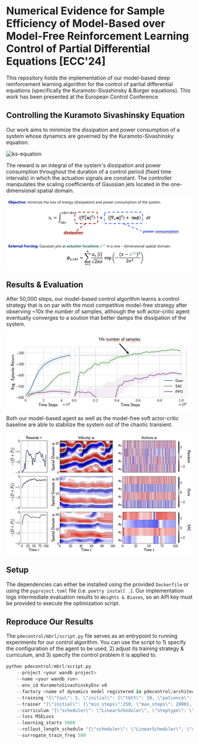 # Numerical Evidence for Sample Efficiency of Model-Based over Model-Free Reinforcement Learning Control of Partial Differential Equations [ECC'24]

This repository holds the implementation of our model-based deep reinforcement learning algorithm for the control of partial differential equations (specifically the Kuramoto-Sivashinsky & Burger equations). This work has been presented at the European Control Conference

## Controlling the Kuramoto Sivashinsky Equation

Our work aims to minimize the dissipation and power consumption of a system whose dynamics are governed by the Kuramoto-Sivashinsky equation.

![ks-equation](assets/kuramoto-sivashinsky.gif)

The reward is an integral of the system's dissipation and power consumption throughout the duration of a control period (fixed time intervals) in which the actuation signals are constant. The controller manipulates the scaling coefficients of Gaussian jets located in the one-dimensional spatial domain.

![control-definition](assets/control-problem.png)


## Results & Evaluation

After 50,000 steps, our model-based control algorithm learns a control strategy that is on par with the most competitive model-free strategy after observing ~10x the number of samples, although the soft actor-critic agent eventually converges to a soution that better damps the dissipation of the system.

![mbrl-vs-mfrl](assets/control-results.png)

Both our model-based agent as well as the model-free soft actor-critic baseline are able to stabilize the system out of the chaotic transient.

![learned-controls](assets/control-policy.png)

## Setup
The dependencies can either be installed using the provided ``Dockerfile`` or using the ``pyproject.toml`` file (i.e. ``poetry install .``). Our implementation logs intermediate evaluation results to ``Weights & Biases``, so an API key must be provided to execute the optimization script.

## Reproduce Our Results
The ``pdecontrol/mbrl/script.py`` file serves as an entrypoint to running experiments for our control algorithm. You can use the script to 1) specify the configuration of the agent to be used, 2) adjust its training strategy & curriculum, and 3) specify the control problem it is applied to.

````python
python pdecontrol/mbrl/script.py
    --project <your wandb project>
    --name <your wandb run>
    --env_id KuramotoSivashinskyEnv-v0
    --factory <name of dynamics model registered in pdecontrol/architectures/__init__.py>
    --training "{\"tau\": 5, \"initial\": {\"tbtt\": 10, \"patience\": 10, \"batch_size\": 64}, \"iterations\": {\"tbtt\": 10, \"patience\": 5, \"batch_size\": 64}}"
    --trainer "{\"initial\": {\"min_steps\":250, \"max_steps\": 2000}, \"iterations\": {\"min_steps\":50, \"max_steps\": 250}}"
    --curriculum "{\"scheduler\": \"LinearScheduler\", \"steptype\": \"iteration\", \"start\": 0, \"stop\": 10, \"vmin\": 15, \"vmax\": 15}"
    --loss MSELoss
    --learning_starts 5000
    --rollout_length_schedule "{\"scheduler\": \"LinearScheduler\", \"steptype\": \"iteration\", \"start\": 0, \"stop\": 200, \"vmin\": 3, \"vmax\": 7}" --policy_train_steps_per_sample 10
    --surrogate_train_freq 500
````
